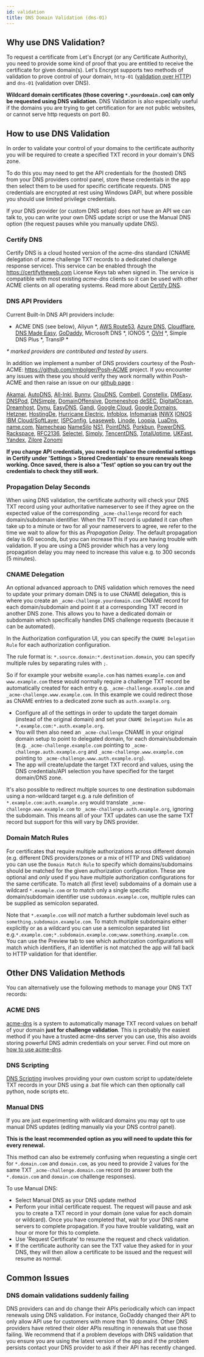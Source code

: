 ```yaml
---
id: validation
title: DNS Domain Validation (dns-01)
---
```


## Why use DNS Validation?

To request a certificate from Let's Encrypt (or any Certificate Authority), you need to provide some kind of proof that you are entitled to receive the certificate for given domain(s). Let's Encrypt supports two methods of validation to prove control of your domain, `http-01` ([validation over HTTP](http-validation.md)) and `dns-01` (validation over DNS).

**Wildcard domain certificates (those covering `*.yourdomain.com`) can only be requested using DNS validation.** DNS Validation is also especially useful if the domains you are trying to get certification for are not public websites, or cannot serve http requests on port 80.

## How to use DNS Validation

In order to validate your control of your domains to the certificate authority you will be required to create a specified TXT record in your domain's DNS zone.

To do this you may need to get the API credentials for the (hosted) DNS from your DNS providers control panel, store these credentials in the app then select them to be used for specific certificate requests. DNS credentials are encrypted at rest using Windows DAPI, but where possible you should use limited privilege credentials.

If your DNS provider (or custom DNS setup) does not have an API we can talk to, you can write your own DNS update script or use the Manual DNS option (the request pauses while you manually update DNS).

### Certify DNS

Certify DNS is a cloud hosted version of the acme-dns standard (CNAME delegation of acme challenge TXT records to a dedicated challenge response service). This service can be enabled through the https://certifytheweb.com License Keys tab when signed in. The service is compatible with most existing _acme-dns_ clients so it can be used with other ACME clients on all operating systems. Read more about [Certify DNS](providers/certifydns.md).

### DNS API Providers

Current Built-In DNS API providers include:

- ACME DNS (see below), Aliyun \*, [AWS Route53](providers/awsroute53.md), [Azure DNS](providers/azuredns.md), [Cloudflare](providers/cloudflare.md), [DNS Made Easy](providers/dnsmadeeasy.md), [GoDaddy](providers/godaddy.md), Microsoft DNS \*, IONOS \*, [OVH](providers/dns-ovh.md) \*, Simple DNS Plus \*, TransIP \*

_\* marked providers are contributed and tested by users._

In addition we implement a number of DNS providers courtesy of the Posh-ACME: https://github.com/rmbolger/Posh-ACME project. If you encounter any issues with these you should verify they work normally within Posh-ACME and then raise an issue on our [github page](https://github.com/webprofusion/certify) :

[Akamai](https://poshac.me/docs/latest/Plugins/Akamai),
[AutoDNS](https://poshac.me/docs/latest/Plugins/AutoDNS),
[All-Inkl](https://poshac.me/docs/latest/Plugins/All-Inkl),
[Bunny](https://poshac.me/docs/latest/Plugins/Bunny),
[ClouDNS](https://poshac.me/docs/latest/Plugins/ClouDNS),
[Combell](https://poshac.me/docs/latest/Plugins/Combell),
[Constellix](https://poshac.me/docs/latest/Plugins/Constellix),
[DMEasy](https://poshac.me/docs/latest/Plugins/DMEasy),
[DNSPod](https://poshac.me/docs/latest/Plugins/DNSPod),
[DNSimple](https://poshac.me/docs/latest/Plugins/DNSimple),
[DomainOffensive](https://poshac.me/docs/latest/Plugins/DomainOffensive),
[Domeneshop](https://poshac.me/docs/latest/Plugins/Domeneshop)
[deSEC](https://poshac.me/docs/latest/Plugins/DeSEC),
[DigitalOcean](https://poshac.me/docs/latest/Plugins/DOcean),
[Dreamhost](https://poshac.me/docs/latest/Plugins/Dreamhost),
[Dynu](https://poshac.me/docs/latest/Plugins/Dynu),
[EasyDNS](https://poshac.me/docs/latest/Plugins/EasyDNS),
[Gandi](https://poshac.me/docs/latest/Plugins/Gandi),
[Google Cloud](https://poshac.me/docs/latest/Plugins/GCloud),
[Google Domains](https://poshac.me/docs/latest/Plugins/GoogleDomains),
[Hetzner](https://poshac.me/docs/latest/Plugins/Hetzner),
[HostingDe](https://poshac.me/docs/latest/Plugins/HostingDe),
[Hurricane Electric](https://poshac.me/docs/latest/Plugins/HurricaneElectric),
[Infoblox](https://poshac.me/docs/latest/Plugins/Infoblox),
[Infomaniak](https://poshac.me/docs/latest/Plugins/Infomaniak)
[INWX](https://poshac.me/docs/latest/Plugins/INWX)
[IONOS](https://poshac.me/docs/latest/Plugins/IONOS)
[IBM Cloud/SoftLayer](https://poshac.me/docs/latest/Plugins/IBMSoftLayer),
[ISPConfig](https://poshac.me/docs/latest/Plugins/ISPConfig),
[Leaseweb](https://poshac.me/docs/latest/Plugins/LeaseWeb/),
[Linode](https://poshac.me/docs/latest/Plugins/Linode),
[Loopia](https://poshac.me/docs/latest/Plugins/Loopia),
[LuaDns](https://poshac.me/docs/latest/Plugins/LuaDns),
[name.com](https://poshac.me/docs/latest/Plugins/NameCom),
[Namecheap](https://poshac.me/docs/latest/Plugins/Namecheap)
[NameSilo](https://poshac.me/docs/latest/Plugins/NameSilo)
[NS1](https://poshac.me/docs/latest/Plugins/NS1),
[PointDNS](https://poshac.me/docs/latest/Plugins/PointDNS),
[Porkbun](https://poshac.me/docs/latest/Plugins/Porkbun),
[PowerDNS](https://poshac.me/docs/latest/Plugins/PowerDNS),
[Rackspace](https://poshac.me/docs/latest/Plugins/Rackspace),
[RFC2136](https://poshac.me/docs/latest/Plugins/RFC2136),
[Selectel](https://poshac.me/docs/latest/Plugins/Selectel),
[Simply](https://poshac.me/docs/latest/Plugins/Simply),
[TencentDNS](https://poshac.me/docs/latest/Plugins/TencentDNS),
[TotalUptime](https://poshac.me/docs/latest/Plugins/TotalUptime),
[UKFast](https://poshac.me/docs/latest/Plugins/UKFast),
[Yandex](https://poshac.me/docs/latest/Plugins/Yandex),
[Zilore](https://poshac.me/docs/latest/Plugins/Zilore)
[Zonomi](https://poshac.me/docs/latest/Plugins/Zonomi)

**If you change API credentials, you need to replace the credential settings in Certify under 'Settings > Stored Credentials' to ensure renewals keep working. Once saved, there is also a 'Test' option so you can try out the credentials to check they still work.**

### Propagation Delay Seconds

When using DNS validation, the certificate authority will check your DNS TXT record using your authoritative nameserver to see if they agree on the expected value of the corresponding `_acme-challenge` record for each domain/subdomain identifier. When the TXT record is updated it can often take up to a minute or two for all your nameservers to agree, we refer to the time we wait to allow for this as *Propagation Delay*. The default propagation delay is 60 seconds, but you can increase this if you are having trouble with validation. If you are using a DNS provider which has a very long propagation delay you may need to increase this value e.g. to 300 seconds (5 minutes). 

### CNAME Delegation

An optional advanced approach to DNS validation which removes the need to update your primary domain DNS is to use CNAME delegation, this is where you create an `_acme-challenge.yourdomain.com` CNAME record for each domain/subdomain and point it at a corresponding TXT record in another DNS zone. This allows you to have a dedicated domain or subdomain which specifically handles DNS challenge requests (because it can be automated).

In the Authorization configuration UI, you can specify the `CNAME Delegation Rule` for each authorization configuration.

The rule format is: `*.source.domain:*.destination.domain`, you can specify multiple rules by separating rules with `;`.

So if for example your website `example.com` has names `example.com` and `www.example.com` these would normally require a challenge TXT record be automatically created for each entry e.g. `_acme-challenge.example.com` and `_acme-challenge.www.example.com`. In this example we could redirect those as CNAME entries to a dedicated zone such as `auth.example.org`.

- Configure all of the settings in order to update the target domain (instead of the original domain) and set your `CNAME Delegation Rule` as `*.example.com:*.auth.example.org`.
- You will then also need an `_acme-challenge` CNAME in your original domain setup to point to delegated domain, for each domain/subdomain (e.g. `_acme-challenge.example.com` pointing to `_acme-challenge.auth.example.org` and `_acme-challenge.www.example.com` pointing to `_acme-challenge.www.auth.example.org`).
- The app will create/update the target TXT record and values, using the DNS credentials/API selection you have specified for the target domain/DNS zone.

It's also possible to redirect multiple sources to one destination subdomain using a non-wildcard target e.g. a rule definition of `*.example.com:auth.example.org` would translate `_acme-challenge.www.example.com` to `_acme-challenge.auth.example.org`, ignoring the subdomain. This means all of your TXT updates can use the same TXT record but support for this will vary by DNS provider.

### Domain Match Rules
For certificates that require multiple authorizations across different domain (e.g. different DNS providers/zones or a mix of HTTP and DNS validation) you can use the `Domain Match Rule` to specify which domains/subdomains should be matched for the given authorization configuration. These are optional and *only* used if you have multiple authorization configurations for the same certificate. To match all (first level) subdomains of a domain use a wildcard `*.example.com` or to match only a single specific domain/subdomain identifier use `subdomain.example.com`, multiple rules can be supplied as semicolon separated. 

Note that `*.example.com` will *not* match a further subdomain level such as `something.subdomain.example.com`. To match multiple subdomains either explicitly or as a wildcard you can use a semicolon separated list e.g.`*.example.com;*.subdomain.example.com;www.something.example.com`. You can use the Preview tab to see which authorization configurations will match which identifiers, if an identifier is not matched the app will fall back to HTTP validation for that identifier.

## Other DNS Validation Methods

You can alternatively use the following methods to manage your DNS TXT records:

### ACME DNS

[acme-dns](https://github.com/joohoi/acme-dns) is a system to automatically manage TXT record values on behalf of your domain **just for challenge validation**. This is probably the easiest method if you have a trusted acme-dns server you can use, this also avoids storing powerful DNS admin credentials on your server. Find out more on [how to use acme-dns](providers/acme-dns.md).

### DNS Scripting

[DNS Scripting](providers/scripting.md) involves providing your own custom script to update/delete TXT records in your DNS using a .bat file which can then optionally call python, node scripts etc.

### Manual DNS

If you are just experimenting with wildcard domains you may opt to use manual DNS updates (editing manually via your DNS control panel).

**This is the least recommended option as you will need to update this for every renewal.**

This method can also be extremely confusing when requesting a single cert for `*.domain.com` and `domain.com`, as you need to provide 2 values for the same TXT `_acme-challenge.domain.com` record (to answer both the `*.domain.com` and `domain.com` challenge responses).

To use Manual DNS:

- Select Manual DNS as your DNS update method
- Perform your initial certificate request. The request will pause and ask you to create a TXT record in your domain (one value for each domain or wildcard). Once you have completed that, wait for your DNS name servers to complete propagation. If you have trouble validating, wait an hour or more for this to complete.
- Use 'Request Certificate' to resume the request and check validation.
- If the certificate authority can see the TXT value they asked for in your DNS, they will then allow a certificate to be issued and the request will resume as normal.

## Common Issues
### DNS domain validations suddenly failing
DNS providers can and do change their APIs periodically which can impact renewals using DNS validation. For instance, GoDaddy changed their API to only allow API use for customers with more than 10 domains. Other DNS providers have retired their older APIs resulting in renewals that use those failing. We recommend that if a problem develops with DNS validation that you ensure you are using the latest version of the app and if the problem persists contact your DNS provider to ask if their API has recently changed.